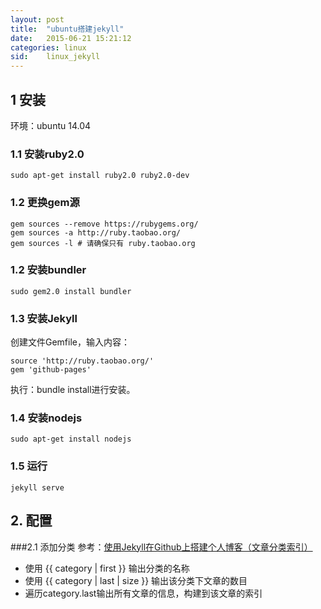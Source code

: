 ```yaml
---
layout: post
title:  "ubuntu搭建jekyll"
date:   2015-06-21 15:21:12
categories: linux
sid:    linux_jekyll
---
```

## 1 安装 ##
环境：ubuntu 14.04

### 1.1 安装ruby2.0
	sudo apt-get install ruby2.0 ruby2.0-dev

### 1.2 更换gem源
	gem sources --remove https://rubygems.org/
	gem sources -a http://ruby.taobao.org/
	gem sources -l # 请确保只有 ruby.taobao.org

### 1.2 安装bundler
	sudo gem2.0 install bundler

### 1.3 安装Jekyll 
创建文件Gemfile，输入内容：

	source 'http://ruby.taobao.org/'
	gem 'github-pages'
执行：bundle install进行安装。

### 1.4 安装nodejs
	sudo apt-get install nodejs

### 1.5 运行
	jekyll serve

## 2. 配置

###2.1 添加分类
参考：[使用Jekyll在Github上搭建个人博客（文章分类索引）](http://www.tuicool.com/articles/INBnMz)

+ 使用 {{ category | first }} 输出分类的名称
+ 使用 {{ category | last | size }} 输出该分类下文章的数目 
+ 遍历category.last输出所有文章的信息，构建到该文章的索引
